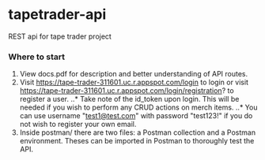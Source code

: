 # tapetrader-api
REST api for tape trader project

### Where to start
1. View docs.pdf for description and better understanding of API routes.
2. Visit https://tape-trader-311601.uc.r.appspot.com/login to login or visit https://tape-trader-311601.uc.r.appspot.com/login/registration? to register a user.
..* Take note of the id_token upon login. This will be needed if you wish to perform any CRUD actions on merch items. 
..* You can use username "test1@test.com" with password "test123!" if you do not wish to register your own email.
4. Inside postman/ there are two files: a Postman collection and a Postman environment. Theses can be imported in Postman to thoroughly test the API.
